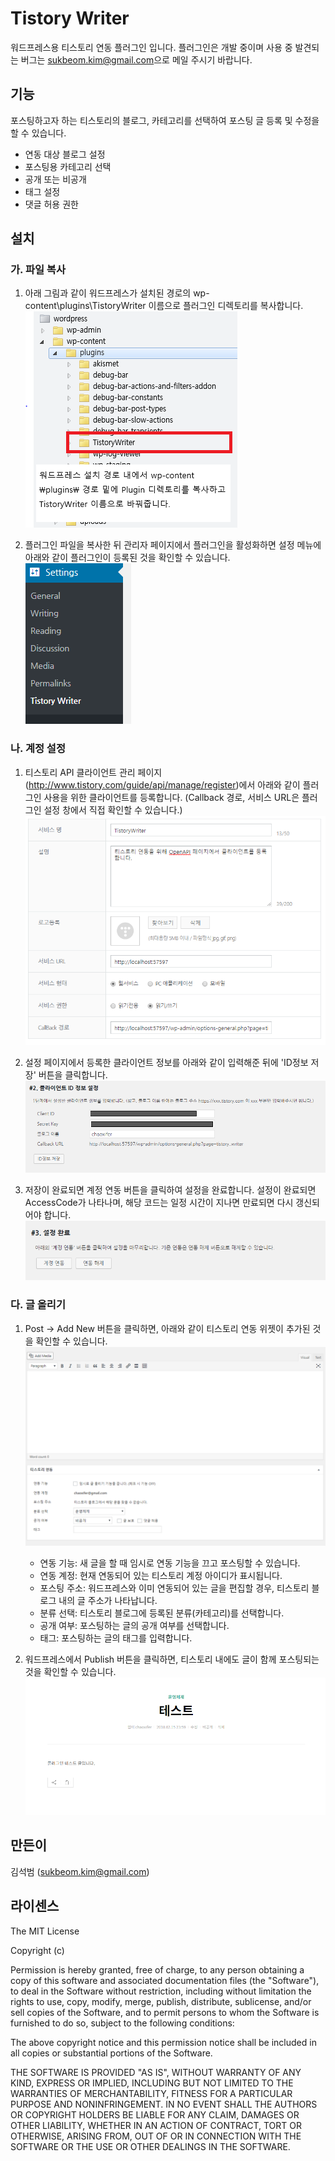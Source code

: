 <link href="markdown.css" rel="stylesheet"></link>

# Tistory Writer
워드프레스용 티스토리 연동 플러그인 입니다.
플러그인은 개발 중이며 사용 중 발견되는 버그는 <sukbeom.kim@gmail.com>으로 메일 주시기 바랍니다.

## 기능
포스팅하고자 하는 티스토리의 블로그, 카테고리를 선택하여 포스팅 글 등록 및 수정을 할 수 있습니다.
* 연동 대상 블로그 설정
* 포스팅용 카테고리 선택
* 공개 또는 비공개
* 태그 설정
* 댓글 허용 권한

## 설치
### 가. 파일 복사
1. 아래 그림과 같이 워드프레스가 설치된 경로의 wp-content\plugins\TistoryWriter 이름으로 플러그인 디렉토리를 복사합니다.<br/>
![](https://github.com/seokbeomKim/TistoryWriter/blob/asset/installPath.PNG?raw=true)

2. 플러그인 파일을 복사한 뒤 관리자 페이지에서 플러그인을 활성화하면 설정 메뉴에 아래와 같이 플러그인이 등록된 것을 확인할 수 있습니다.<br/>
![](https://github.com/seokbeomKim/TistoryWriter/blob/asset/step0.png?raw=true)

### 나. 계정 설정
1. 티스토리 API 클라이언트 관리 페이지(http://www.tistory.com/guide/api/manage/register)에서 아래와 같이 플러그인 사용을 위한 클라이언트를 등록합니다. (Callback 경로, 서비스 URL은 플러그인 설정 창에서 직접 확인할 수 있습니다.)<br/>
![](https://github.com/seokbeomKim/TistoryWriter/blob/asset/step1.PNG?raw=true)

2. 설정 페이지에서 등록한 클라이언트 정보를 아래와 같이 입력해준 뒤에 'ID정보 저장' 버튼을 클릭합니다.<br/>
![](https://github.com/seokbeomKim/TistoryWriter/blob/asset/step2.PNG?raw=true)

3. 저장이 완료되면 계정 연동 버튼을 클릭하여 설정을 완료합니다. 설정이 완료되면 AccessCode가 나타나며, 해당 코드는 일정 시간이 지나면 만료되면 다시 갱신되어야 합니다.<br/>
![](https://github.com/seokbeomKim/TistoryWriter/blob/asset/step3.PNG?raw=true)

### 다. 글 올리기
1. Post -> Add New 버튼을 클릭하면, 아래와 같이 티스토리 연동 위젯이 추가된 것을 확인할 수 있습니다.<br/>
![](https://github.com/seokbeomKim/TistoryWriter/blob/asset/step4.PNG?raw=true)
    - 연동 기능: 새 글을 할 때 임시로 연동 기능을 끄고 포스팅할 수 있습니다.
    - 연동 계정: 현재 연동되어 있는 티스토리 계정 아이디가 표시됩니다.
    - 포스팅 주소: 워드프레스와 이미 연동되어 있는 글을 편집할 경우, 티스토리 블로그 내의 글 주소가 나타납니다.
    - 분류 선택: 티스토리 블로그에 등록된 분류(카테고리)를 선택합니다.
    - 공개 여부: 포스팅하는 글의 공개 여부를 선택합니다.
    - 태그: 포스팅하는 글의 태그를 입력합니다.

2. 워드프레스에서 Publish 버튼을 클릭하면, 티스토리 내에도 글이 함께 포스팅되는 것을 확인할 수 있습니다.<br/>
![](https://github.com/seokbeomKim/TistoryWriter/blob/asset/step6.PNG?raw=true)


## 만든이
김석범 (<sukbeom.kim@gmail.com>)

## 라이센스
The MIT License

Copyright (c) <year> <copyright holders>

Permission is hereby granted, free of charge, to any person obtaining a copy
of this software and associated documentation files (the "Software"), to deal
in the Software without restriction, including without limitation the rights
to use, copy, modify, merge, publish, distribute, sublicense, and/or sell
copies of the Software, and to permit persons to whom the Software is
furnished to do so, subject to the following conditions:

The above copyright notice and this permission notice shall be included in
all copies or substantial portions of the Software.

THE SOFTWARE IS PROVIDED "AS IS", WITHOUT WARRANTY OF ANY KIND, EXPRESS OR
IMPLIED, INCLUDING BUT NOT LIMITED TO THE WARRANTIES OF MERCHANTABILITY,
FITNESS FOR A PARTICULAR PURPOSE AND NONINFRINGEMENT. IN NO EVENT SHALL THE
AUTHORS OR COPYRIGHT HOLDERS BE LIABLE FOR ANY CLAIM, DAMAGES OR OTHER
LIABILITY, WHETHER IN AN ACTION OF CONTRACT, TORT OR OTHERWISE, ARISING FROM,
OUT OF OR IN CONNECTION WITH THE SOFTWARE OR THE USE OR OTHER DEALINGS IN
THE SOFTWARE.
